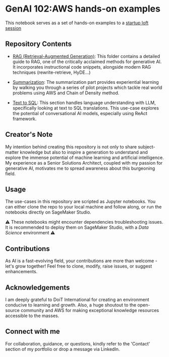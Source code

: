 # GenAI 102:AWS hands-on examples

This notebook serves as a set of hands-on examples to a [startup loft session](https://aws-startup-lofts.com/emea/e/4d5b4/ignite-innovation-aws-generative-ai-for-startup-success---session-2-innovation-unleashed-at-scale-powered-search-summarization-and-text-to-sql-applications-with-aws-genai-services)

## Repository Contents

* [RAG (Retrieval-Augmented Generation)](./Bedrockception.ipynb): This folder contains a detailed guide to RAG, one of the critically acclaimed methods for generative AI. It incorporates instructional code snippets, alongside modern RAG techniques (rewrite-retrieve, HyDE...)

* [Summarization](./SpoilerAlert.ipynb): The summarization part provides experiential learning by walking you through a series of pilot projects which tackle real world problems using AWS and Chain of Density method.

* [Text to SQL](TextToSQL.ipynb): This section handles language understanding with LLM, specifically looking at text to SQL translations. This use-case explores the potential of conversational AI models, especially using ReAct framework.

## Creator's Note
My intention behind creating this repository is not only to share subject-matter knowledge but also to inspire a generation to understand and explore the immense potential of machine learning and artificial intelligence. My experience as a Senior Solutions Architect, coupled with my passion for generative AI, motivates me to spread awareness about this burgeoning field.

## Usage
The use-cases in this repository are scripted as Jupyter notebooks. You can either clone the repo to your local machine and follow along, or run the notebooks directly on SageMaker Studio.

⚠️ These notebooks might encounter dependencies troubleshooting issues. It is recommended to deploy them on SageMaker Studio, with a  _Data Science_ environment ⚠️


## Contributions
As AI is a fast-evolving field, your contributions are more than welcome - let's grow together! Feel free to clone, modify, raise issues, or suggest enhancements.

## Acknowledgements
I am deeply grateful to DoiT International for creating an environment conducive to learning and growth. Also, a huge shoutout to the open-source community and AWS for making exceptional knowledge resources accessible to the masses.

## Connect with me
For collaboration, guidance, or questions, kindly refer to the 'Contact' section of my portfolio or drop a message via LinkedIn.